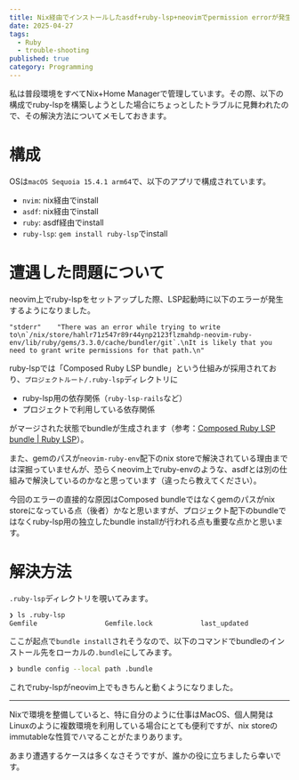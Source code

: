 ```yaml
---
title: Nix経由でインストールしたasdf+ruby-lsp+neovimでpermission errorが発生する場合の対応
date: 2025-04-27
tags:
  - Ruby
  - trouble-shooting
published: true
category: Programming
---
```

私は普段環境をすべてNix+Home Managerで管理しています。その際、以下の構成でruby-lspを構築しようとした場合にちょっとしたトラブルに見舞われたので、その解決方法についてメモしておきます。

# 構成

OSは`macOS Sequoia 15.4.1 arm64`で、以下のアプリで構成されています。

- `nvim`: nix経由でinstall
- `asdf`: nix経由でinstall
- `ruby`: asdf経由でinstall
- `ruby-lsp`: `gem install ruby-lsp`でinstall

# 遭遇した問題について

neovim上でruby-lspをセットアップした際、LSP起動時に以下のエラーが発生するようになりました。

```
"stderr"	"There was an error while trying to write to\n`/nix/store/hahlr71z547r89r44ynp2123flzmahdp-neovim-ruby-env/lib/ruby/gems/3.3.0/cache/bundler/git`.\nIt is likely that you need to grant write permissions for that path.\n"
```

ruby-lspでは「Composed Ruby LSP bundle」という仕組みが採用されており、`プロジェクトルート/.ruby-lsp`ディレクトリに

- ruby-lsp用の依存関係（`ruby-lsp-rails`など）
- プロジェクトで利用している依存関係

がマージされた状態でbundleが生成されます（参考：[Composed Ruby LSP bundle | Ruby LSP](https://shopify.github.io/ruby-lsp/composed-bundle.html)）。

また、gemのパスが`neovim-ruby-env`配下のnix storeで解決されている理由までは深掘っていませんが、恐らくneovim上でruby-envのような、asdfとは別の仕組みで解決しているのかなと思っています（違ったら教えてください）。

今回のエラーの直接的な原因はComposed bundleではなくgemのパスがnix storeになっている点（後者）かなと思いますが、プロジェクト配下のbundleではなくruby-lsp用の独立したbundle installが行われる点も重要な点かと思います。

# 解決方法

`.ruby-lsp`ディレクトリを覗いてみます。

```sh
❯ ls .ruby-lsp
Gemfile                 Gemfile.lock            last_updated            main_lockfile_hash
```

ここが起点で`bundle install`されそうなので、以下のコマンドでbundleのインストール先をローカルの`.bundle`にしてみます。

```sh
❯ bundle config --local path .bundle
```

これでruby-lspがneovim上でもきちんと動くようになりました。

---

Nixで環境を整備していると、特に自分のように仕事はMacOS、個人開発はLinuxのように複数環境を利用している場合にとても便利ですが、nix storeのimmutableな性質でハマることがたまりあります。

あまり遭遇するケースは多くなさそうですが、誰かの役に立ちましたら幸いです。